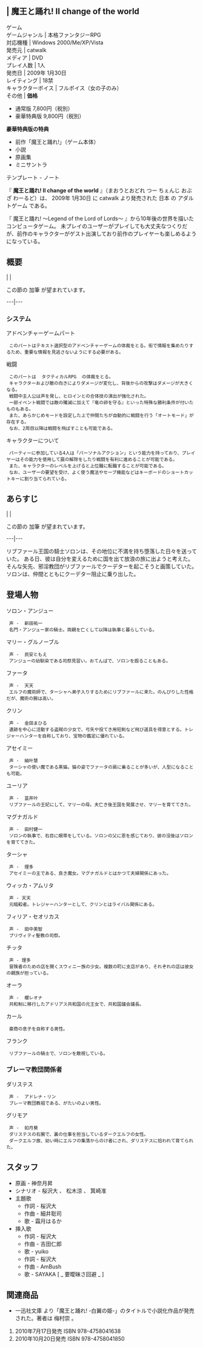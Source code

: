 |  魔王と踊れ! II change of the world  
---  
ゲーム  
ゲームジャンル  |  本格ファンタジーRPG   
対応機種  |  Windows 2000/Me/XP/Vista   
発売元  |  catwalk   
メディア  |  DVD   
プレイ人数  |  1人   
発売日  |  2009年  1月30日   
レイティング  |  18禁   
キャラクターボイス  |  フルボイス（女の子のみ）   
その他  |  **価格**

  * 通常版 7,800円（税別） 
  * 豪華特典版 9,800円（税別） 

**豪華特典版の特典** </br>

  * 前作「魔王と踊れ!」（ゲーム本体） 
  * 小説 
  * 原画集 
  * ミニサントラ 

  
テンプレート  \-  ノート  
  
『 **魔王と踊れ! II change of the world** 』（まおうとおどれ つー ちぇんじ おぶ ざ わーるど）は、  2009年
1月30日  に  catwalk  より発売された  日本  の  アダルトゲーム  である。

『  魔王と踊れ! 〜Legend of the Lord of Lords〜  』から10年後の世界を描いたコンピュータゲーム。
未プレイのユーザーがプレイしても大丈夫なつくりだが、前作のキャラクターがゲスト出演しており前作のプレイヤーも楽しめるようになっている。

##  概要  

|  | 

この節の  加筆  が望まれています。  
  
---|---  
  
###  システム  

アドベンチャーゲームパート

     このパートはテキスト選択型のアドベンチャーゲームの体裁をとる。街で情報を集めたりするため、重要な情報を見逃さないようにする必要がある。 
戦闘

     このパートは  タクティカルRPG  の体裁をとる。 
     キャラクターおよび敵の向きによりダメージが変化し、背後からの攻撃はダメージが大きくなる。 
     戦闘中主人公は声を発し、ヒロインとの合体技の演出が強化された。 
     一部イベント戦闘では敵の殲滅に加えて『竜の卵を守る』といった特殊な勝利条件が付いたものもある。 
     また、あらかじめモードを設定した上で仲間たちが自動的に戦闘を行う「オートモード」が存在する。 
     なお、2周目以降は戦闘を飛ばすことも可能である。 
キャラクターについて

     パーティーに参加している4人は「パーソナルアクション」という能力を持っており、プレイヤーはその能力を使用して罠の解除をしたり戦闘を有利に進めることが可能である。 
     また、キャラクターのレベルを上げると上位職に転職することが可能である。 
     なお、ユーザーの要望を受け、よく使う魔法やセーブ機能などはキーボードのショートカットキーに割り当てられている。 

##  あらすじ  

|  | 

この節の  加筆  が望まれています。  
  
---|---  
  
リブファール王国の騎士ソロンは、その地位に不満を持ち堕落した日々を送っていた。 ある日、彼は自分を変えるために国を出て放浪の旅に出ようと考えた。
そんな矢先、邪淫教団がリブファールでクーデターを起こそうと画策していた。 ソロンは、仲間とともにクーデター阻止に乗り出した。

##  登場人物  

ソロン・アンジュー

     声 -  新田祐一 
     名門・アンジュー家の騎士。両親を亡くして以降は執事と暮らしている。 
マリー・グルノーブル

     声 -  民安ともえ 
     アンジューの幼馴染である司祭見習い。おてんばで、ソロンを殴ることもある。 
ファータ

     声 -  天天 
     エルフの魔術師で、ターシャへ弟子入りするためにリブファールに来た。のんびりした性格だが、魔術の腕は高い。 
クリン

     声 -  金田まひる 
     遺跡を中心に活動する盗賊の少女で、弓矢や投てき用短剣など飛び道具を得意とする。トレジャーハンターを自称しており、宝物の鑑定に優れている。 
アセイミー

     声 -  紬叶慧 
     ターシャの使い魔である黒猫。猫の姿でファータの肩に乗ることが多いが、人型になることも可能。 
ユーリア

     声 -  韮井叶 
     リブファールの王妃にして、マリーの母。夫亡き後王国を発展させ、マリーを育ててきた。 
マグナガルド

     声 -  田村健一 
     ソロンの執事で、右目に眼帯をしている。ソロンの父に恩を感じており、彼の没後はソロンを育ててきた。 
ターシャ

     声 -  理多 
     アセイミーの主である、良き魔女。マグナガルドとはかつて夫婦関係にあった。 
ウィッカ・アムリタ

     声 - 天天 
     元暗殺者。トレジャーハンターとして、クリンとはライバル関係にある。 
フィリア・セオリカス

     声 -  田中美智 
     プリヴィティ聖教の司祭。 
チッタ

     声 - 理多 
     冒険者のための店を開くスウィニー族の少女。複数の町に支店があり、それぞれの店は彼女の親族が担っている。 
オーラ

     声 -  櫻レオナ 
     共和制に移行したアドリアス共和国の元王女で、共和国議会議長。 
カール

     豪商の息子を自称する男性。 
フランク

     リブファールの騎士で、ソロンを敵視している。 

###  ブレーマ教団関係者  

ダリステス

     声 -  アドレナ・リン 
     ブレーマ教団教祖である、がたいのよい男性。 
グリモア

     声 -  如月葵 
     ダリステスの右腕で、裏の仕事を担当しているダークエルフの女性。 
     ダークエルフ故、幼い時にエルフの集落からのけ者にされ、ダリステスに拾われて育てられた。 

##  スタッフ  

  * 原画 -  神奈月昇 
  * シナリオ -  桜沢大  、  松木涼  、  箕崎准 
  * 主題歌 
    * 作詞 - 桜沢大 
    * 作曲 -  細井聡司 
    * 歌 -  霜月はるか 
  * 挿入歌 
    * 作詞 - 桜沢大 
    * 作曲 -  吉田仁郎 
    * 歌 -  yuiko 
    * 作詞 - 桜沢大 
    * 作曲 -  AmBush 
    * 歌 -  SAYAKA  [ _ 要曖昧さ回避  _ ] 

##  関連商品  

  * 一迅社文庫  より「魔王と踊れ! -白翼の姫-」のタイトルで小説化作品が発売された。著者は  梅村崇  。 

  1. 2010年7月17日発売  ISBN 978-4758041638 
  2. 2010年10月20日発売  ISBN 978-4758041850 

